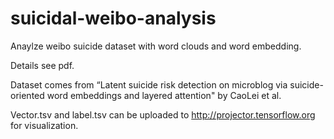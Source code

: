 # suicidal-weibo-analysis
 Anaylze weibo suicide dataset with word clouds and word embedding.


Details see pdf.


Dataset comes from “Latent suicide risk detection on microblog via suicide-oriented word embeddings and layered attention" by CaoLei et al.

Vector.tsv and label.tsv can be uploaded to http://projector.tensorflow.org for visualization.
